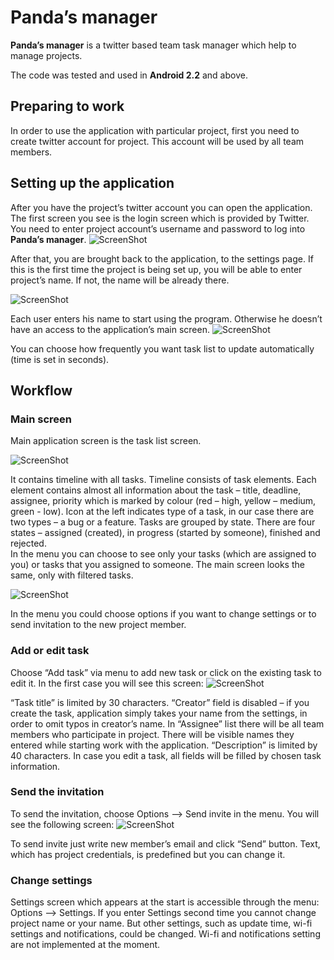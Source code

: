 Panda’s manager
=========

**Panda’s manager** is a twitter based team task manager which help to manage projects. 

The code was tested and used in **Android 2.2** and above. 


Preparing to work
-----

In order to use the application with particular project, first you need to create twitter account for project. This account will be used by all team members. 

Setting up the application
-----
After you have the project’s twitter account you can open the application. The first screen you see is the login screen which is provided by Twitter. You need to enter project account’s username and password to log into **Panda’s manager**. 
![ScreenShot](https://raw.github.com/PROMAND/WhistlingPandas/master/res/screenshot/login.png)

After that, you are brought back to the application, to the settings page. If this is the first time the project is being set up, you will be able to enter project’s name. If not, the name will be already there. 

![ScreenShot](https://raw.github.com/PROMAND/WhistlingPandas/master/res/screenshot/settings.png)

Each user enters his name to start using the program. Otherwise he doesn’t have an access to the application’s main screen. 
![ScreenShot](https://raw.github.com/PROMAND/WhistlingPandas/master/res/screenshot/settings_change.png)

You can choose how frequently you want task list to update automatically (time is set in seconds). 
 


Workflow
-----

### Main screen ###

Main application screen is the task list screen.

![ScreenShot](https://raw.github.com/PROMAND/WhistlingPandas/master/res/screenshot/task_list.png)

It contains timeline with all tasks. Timeline consists of task elements. Each element contains almost all information about the task – title, deadline, assignee, priority which is marked by colour (red – high, yellow – medium, green - low). Icon at the left indicates type of a task, in our case there are two types – a bug or a feature. Tasks are grouped by state. There are four states – assigned (created), in progress (started by someone), finished and rejected.   
In the menu you can choose to see only your tasks (which are assigned to you) or tasks that you assigned to someone. The main screen looks the same, only with filtered tasks.

![ScreenShot](https://raw.github.com/PROMAND/WhistlingPandas/master/res/screenshot/task_options.png)

In the menu you could choose options if you want to change settings or to send invitation to the new project member.

### Add or edit task ###
Choose “Add task” via menu to add new task or click on the existing task to edit it. In the first case you will see this screen:
![ScreenShot](https://raw.github.com/PROMAND/WhistlingPandas/master/res/screenshot/new_task.png)

“Task title” is limited by 30 characters.
“Creator” field is disabled – if you create the task, application simply takes your name from the settings, in order to omit typos in creator’s name. 
In “Assignee” list there will be all team members who participate in project. There will be visible names they entered while starting work with the application. 
“Description” is limited by 40 characters. 
In case you edit a task, all fields will be filled by chosen task information. 

### Send the invitation ###
To send the invitation, choose Options --> Send invite in the menu. You will see the following screen:
![ScreenShot](https://raw.github.com/PROMAND/WhistlingPandas/master/res/screenshot/invite.png)

To send invite just write new member’s email and click “Send” button. Text, which has project credentials, is predefined but you can change it.

### Change settings ###
Settings screen which appears at the start is accessible through the menu: Options --> Settings. If you enter Settings second time you cannot change project name or your name. But other settings, such as update time, wi-fi settings and notifications, could be changed. Wi-fi and notifications setting are not implemented at the moment.


